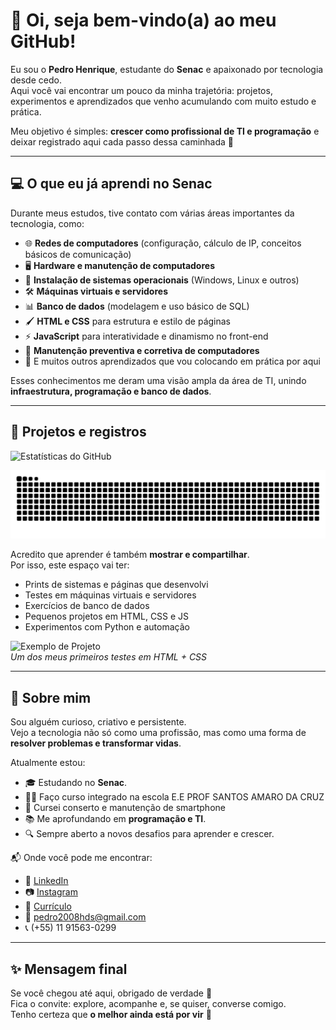 # 👋 Oi, seja bem-vindo(a) ao meu GitHub!  

Eu sou o **Pedro Henrique**, estudante do **Senac** e apaixonado por tecnologia desde cedo.  
Aqui você vai encontrar um pouco da minha trajetória: projetos, experimentos e aprendizados que venho acumulando com muito estudo e prática.  

Meu objetivo é simples: **crescer como profissional de TI e programação** e deixar registrado aqui cada passo dessa caminhada 🚀  

---

## 💻 O que eu já aprendi no Senac  

Durante meus estudos, tive contato com várias áreas importantes da tecnologia, como:  

- 🌐 **Redes de computadores** (configuração, cálculo de IP, conceitos básicos de comunicação)  
- 🖥️ **Hardware e manutenção de computadores**  
- 💽 **Instalação de sistemas operacionais** (Windows, Linux e outros)  
- 🛠️ **Máquinas virtuais e servidores**  
- 📊 **Banco de dados** (modelagem e uso básico de SQL)  
- 🖌️ **HTML e CSS** para estrutura e estilo de páginas  
- ⚡ **JavaScript** para interatividade e dinamismo no front-end  
- 🔧 **Manutenção preventiva e corretiva de computadores**  
- 🚀 E muitos outros aprendizados que vou colocando em prática por aqui  

Esses conhecimentos me deram uma visão ampla da área de TI, unindo **infraestrutura, programação e banco de dados**.  

---

## 📸 Projetos e registros

![Estatísticas do GitHub](https://github-readme-stats.vercel.app/api?username=phdantass&show_icons=true&theme=radical)

![Snake animation](https://github.com/phdantass/phdantass/blob/output/github-contribution-grid-snake.svg)


Acredito que aprender é também **mostrar e compartilhar**.  
Por isso, este espaço vai ter:  

- Prints de sistemas e páginas que desenvolvi  
- Testes em máquinas virtuais e servidores  
- Exercícios de banco de dados  
- Pequenos projetos em HTML, CSS e JS  
- Experimentos com Python e automação  

![Exemplo de Projeto](./imagens/projeto-exemplo.png)  
*Um dos meus primeiros testes em HTML + CSS*  

---

## 🤝 Sobre mim  

Sou alguém curioso, criativo e persistente.  
Vejo a tecnologia não só como uma profissão, mas como uma forma de **resolver problemas e transformar vidas**.  

Atualmente estou:  
- 🎓 Estudando no **Senac**.
- 👨‍💼 Faço curso integrado na escola E.E PROF SANTOS AMARO DA CRUZ
- 📱 Cursei conserto e manutenção de smartphone
- 📚 Me aprofundando em **programação e TI**.  
- 🔍 Sempre aberto a novos desafios para aprender e crescer.  

📬 Onde você pode me encontrar:  
- 💼 [LinkedIn](www.linkedin.com/in/pedro-henrique-ti-a-mais)
- 📷 [Instagram](https://www.instagram.com/eo_dantasph)
- 📑 [Currículo](./Profile.pdf)
- 📧 pedro2008hds@gmail.com
- 📞 (+55) 11 91563-0299
---

## ✨ Mensagem final    

Se você chegou até aqui, obrigado de verdade 🙏  
Fica o convite: explore, acompanhe e, se quiser, converse comigo.  
Tenho certeza que **o melhor ainda está por vir** 🚀
